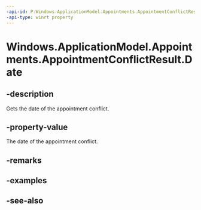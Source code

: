 ```yaml
---
-api-id: P:Windows.ApplicationModel.Appointments.AppointmentConflictResult.Date
-api-type: winrt property
---
```


<!-- Property syntax
public Windows.Foundation.DateTime Date { get; }
-->

# Windows.ApplicationModel.Appointments.AppointmentConflictResult.Date

## -description
Gets the date of the appointment conflict.

## -property-value
The date of the appointment conflict.

## -remarks

## -examples

## -see-also
